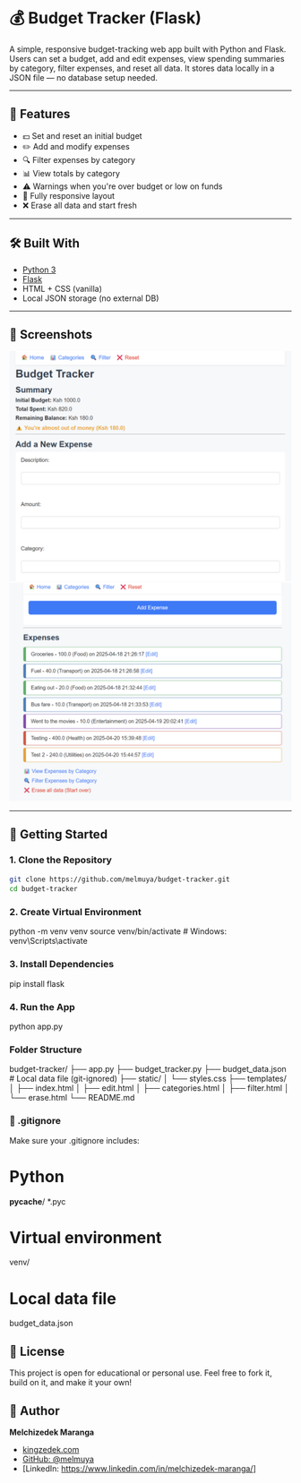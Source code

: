# 💰 Budget Tracker (Flask)

A simple, responsive budget-tracking web app built with Python and Flask. Users can set a budget, add and edit expenses, view spending summaries by category, filter expenses, and reset all data. It stores data locally in a JSON file — no database setup needed.

---

## 🚀 Features

- 💵 Set and reset an initial budget
- ✏️ Add and modify expenses
- 🔍 Filter expenses by category
- 📊 View totals by category
- ⚠️ Warnings when you're over budget or low on funds
- 📱 Fully responsive layout
- ❌ Erase all data and start fresh

---

## 🛠 Built With

- [Python 3](https://www.python.org/)
- [Flask](https://flask.palletsprojects.com/)
- HTML + CSS (vanilla)
- Local JSON storage (no external DB)

---

## 📸 Screenshots

![alt text](image-1.png)
![alt text](image.png)

---

## 🧪 Getting Started

### 1. Clone the Repository

```bash
git clone https://github.com/melmuya/budget-tracker.git
cd budget-tracker

```
### 2. Create Virtual Environment

python -m venv venv
source venv/bin/activate  # Windows: venv\Scripts\activate


### 3. Install Dependencies

pip install flask


### 4. Run the App

python app.py


### Folder Structure

budget-tracker/
├── app.py
├── budget_tracker.py
├── budget_data.json       # Local data file (git-ignored)
├── static/
│   └── styles.css
├── templates/
│   ├── index.html
│   ├── edit.html
│   ├── categories.html
│   ├── filter.html
│   └── erase.html
└── README.md


### 📄 .gitignore

Make sure your .gitignore includes:
# Python
__pycache__/
*.pyc

# Virtual environment
venv/

# Local data file
budget_data.json


## 📄 License

This project is open for educational or personal use.
Feel free to fork it, build on it, and make it your own!


## 👤 Author

**Melchizedek Maranga**  
- [kingzedek.com](https://kingzedek.com)  
- [GitHub: @melmuya](https://github.com/melmuyayour-username)  
- [LinkedIn: https://www.linkedin.com/in/melchizedek-maranga/]  

```

